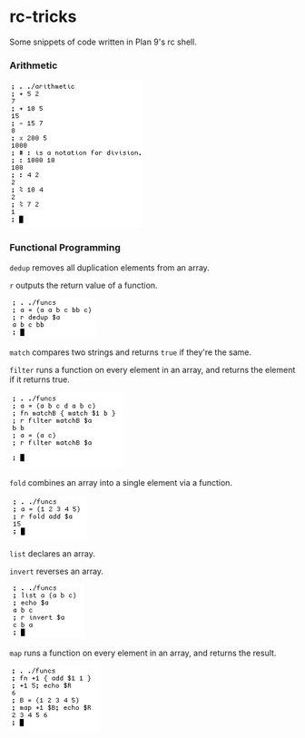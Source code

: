 # rc-tricks
Some snippets of code written in Plan 9's rc shell.

### Arithmetic
![Arithmetic demonstration](img/arithmetic.png)

### Functional Programming
`dedup` removes all duplication elements from an array.

`r` outputs the return value of a function.

![Deduplication demonstration](img/funcs-dedup.png)

`match` compares two strings and returns `true` if they're the same.

`filter` runs a function on every element in an array, and returns the element if it returns true.

![Filter demonstration](img/funcs-filter.png)

`fold` combines an array into a single element via a function.

![Fold demonstration](img/funcs-fold.png)

`list` declares an array.

`invert` reverses an array.

![Invert demonstration](img/funcs-invert.png)

`map` runs a function on every element in an array, and returns the result.

![Map demonstration](img/funcs-map.png)
